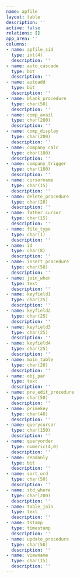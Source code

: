 ```yaml
---
name: apfile
layout: table
description: ''
active: false
relations: []
app_area: ''
columns:
- name: apfile_sid
  type: int(4)
  description: ''
- name: auto_cascade
  type: bit
  description: ''
- name: autoadd
  type: bit
  description: ''
- name: blank_procedure
  type: char(50)
  description: ''
- name: comp_avail
  type: char(200)
  description: ''
- name: comp_display
  type: char(200)
  description: ''
- name: company_calc
  type: char(100)
  description: ''
- name: company_trigger
  type: char(100)
  description: ''
- name: cursorname
  type: char(15)
  description: ''
- name: delete_procedure
  type: char(20)
  description: ''
- name: father_cursor
  type: char(15)
  description: ''
- name: file_type
  type: char(1)
  description: ''
- name: id
  type: char(8)
  description: ''
- name: insert_procedure
  type: char(50)
  description: ''
- name: join_when
  type: text
  description: ''
- name: keyfield1
  type: char(25)
  description: ''
- name: keyfield2
  type: char(25)
  description: ''
- name: keyfield3
  type: char(25)
  description: ''
- name: keyfield4
  type: char(25)
  description: ''
- name: main_table
  type: char(20)
  description: ''
- name: obj_par
  type: text
  description: ''
- name: pre_edit_procedure
  type: char(50)
  description: ''
- name: primekey
  type: char(40)
  description: ''
- name: querycursor
  type: char(150)
  description: ''
- name: queryorder
  type: numeric(4,0)
  description: ''
- name: readonly
  type: bit
  description: ''
- name: sort_ord
  type: char(50)
  description: ''
- name: std_where
  type: char(200)
  description: ''
- name: table_join
  type: text
  description: ''
- name: tstamp
  type: timestamp
  description: ''
- name: update_procedure
  type: char(50)
  description: ''
- name: viewname
  type: char(15)
  description: ''
---
```


